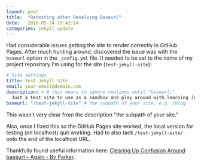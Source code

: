 ```yaml
---
layout: post
title:  "Retesting after Resolving Baseurl"
date:   2016-05-24 19:42:14
categories: jekyll update
---
```


Had considerable issues getting the site to render correctly in GitHub Pages. After much hunting around, discovered the issue was with the `baseurl` option in the `_config.yml` file. It needed to be set to the name of my project repository I'm using for the site (`test-jekyll-site`):

```yaml
# Site settings
title: Test Jekyll Site
email: your-email@domain.com
description: > # this means to ignore newlines until "baseurl:"
  Just a test site to use as a sandbox and play around with learning Jekyll.
baseurl: "/test-jekyll-site" # the subpath of your site, e.g. /blog
```

This wasn't very clear from the description "the subpath of your site."

Also, once I fixed this so the GitHub Pages site worked, the local version for testing (on localhost) quit working. Had to also tack `/test-jekyll-site/` onto the end of the localhost URL.

Thankfully found useful information here: [Clearing Up Confusion Around baseurl – Again - By Parker](https://byparker.com/blog/2014/clearing-up-confusion-around-baseurl/).
